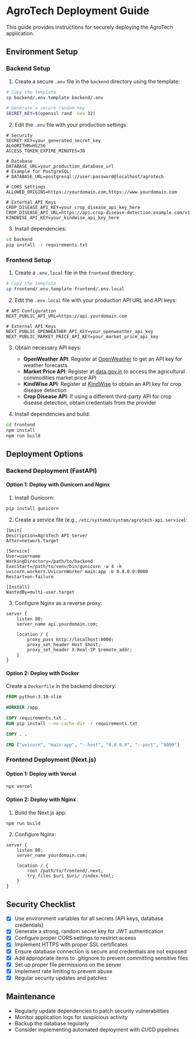 # AgroTech Deployment Guide

This guide provides instructions for securely deploying the AgroTech application.

## Environment Setup

### Backend Setup

1. Create a secure `.env` file in the `backend` directory using the template:

```bash
# Copy the template
cp backend/.env.template backend/.env

# Generate a secure random key
SECRET_KEY=$(openssl rand -hex 32)
```

2. Edit the `.env` file with your production settings:

```
# Security
SECRET_KEY=your_generated_secret_key
ALGORITHM=HS256
ACCESS_TOKEN_EXPIRE_MINUTES=30

# Database
DATABASE_URL=your_production_database_url
# Example for PostgreSQL:
# DATABASE_URL=postgresql://user:password@localhost/agrotech

# CORS Settings
ALLOWED_ORIGINS=https://yourdomain.com,https://www.yourdomain.com

# External API Keys
CROP_DISEASE_API_KEY=your_crop_disease_api_key_here
CROP_DISEASE_API_URL=https://api.crop-disease-detection.example.com/v1
KINDWISE_API_KEY=your_kindwise_api_key_here
```

3. Install dependencies:

```bash
cd backend
pip install -r requirements.txt
```

### Frontend Setup

1. Create a `.env.local` file in the `frontend` directory:

```bash
# Copy the template
cp frontend/.env.template frontend/.env.local
```

2. Edit the `.env.local` file with your production API URL and API keys:

```
# API Configuration
NEXT_PUBLIC_API_URL=https://api.yourdomain.com

# External API Keys
NEXT_PUBLIC_OPENWEATHER_API_KEY=your_openweather_api_key
NEXT_PUBLIC_MARKET_PRICE_API_KEY=your_market_price_api_key
```

3. Obtain necessary API keys:
   - **OpenWeather API**: Register at [OpenWeather](https://openweathermap.org/api) to get an API key for weather forecasts
   - **Market Price API**: Register at [data.gov.in](https://data.gov.in/) to access the agricultural commodities market price API
   - **KindWise API**: Register at [KindWise](https://kindwise.com/) to obtain an API key for crop disease detection
   - **Crop Disease API**: If using a different third-party API for crop disease detection, obtain credentials from the provider

4. Install dependencies and build:

```bash
cd frontend
npm install
npm run build
```

## Deployment Options

### Backend Deployment (FastAPI)

#### Option 1: Deploy with Gunicorn and Nginx

1. Install Gunicorn:

```bash
pip install gunicorn
```

2. Create a service file (e.g., `/etc/systemd/system/agrotech-api.service`):

```
[Unit]
Description=AgroTech API Server
After=network.target

[Service]
User=username
WorkingDirectory=/path/to/backend
ExecStart=/path/to/venv/bin/gunicorn -w 4 -k uvicorn.workers.UvicornWorker main:app -b 0.0.0.0:8000
Restart=on-failure

[Install]
WantedBy=multi-user.target
```

3. Configure Nginx as a reverse proxy:

```
server {
    listen 80;
    server_name api.yourdomain.com;

    location / {
        proxy_pass http://localhost:8000;
        proxy_set_header Host $host;
        proxy_set_header X-Real-IP $remote_addr;
    }
}
```

#### Option 2: Deploy with Docker

Create a `Dockerfile` in the backend directory:

```Dockerfile
FROM python:3.10-slim

WORKDIR /app

COPY requirements.txt .
RUN pip install --no-cache-dir -r requirements.txt

COPY . .

CMD ["uvicorn", "main:app", "--host", "0.0.0.0", "--port", "8000"]
```

### Frontend Deployment (Next.js)

#### Option 1: Deploy with Vercel

```bash
npx vercel
```

#### Option 2: Deploy with Nginx

1. Build the Next.js app:

```bash
npm run build
```

2. Configure Nginx:

```
server {
    listen 80;
    server_name yourdomain.com;

    location / {
        root /path/to/frontend/.next;
        try_files $uri $uri/ /index.html;
    }
}
```

## Security Checklist

- [x] Use environment variables for all secrets (API keys, database credentials)
- [x] Generate a strong, random secret key for JWT authentication
- [x] Configure proper CORS settings to restrict access
- [x] Implement HTTPS with proper SSL certificates
- [x] Ensure database connection is secure and credentials are not exposed
- [x] Add appropriate items to .gitignore to prevent committing sensitive files
- [x] Set up proper file permissions on the server
- [x] Implement rate limiting to prevent abuse
- [x] Regular security updates and patches

## Maintenance

- Regularly update dependencies to patch security vulnerabilities
- Monitor application logs for suspicious activity
- Backup the database regularly
- Consider implementing automated deployment with CI/CD pipelines 
